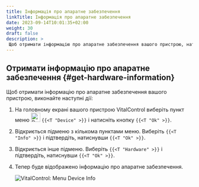 ```yaml
---
title: Інформація про апаратне забезпечення
linkTitle: Інформація про апаратне забезпечення
date: 2023-09-14T10:01:35+02:00
weight: 30
draft: false
description: >
 Щоб отримати інформацію про апаратне забезпечення вашого пристрою, натисніть тут
---
```

## Отримати інформацію про апаратне забезпечення {#get-hardware-information}

Щоб отримати інформацію про апаратне забезпечення вашого пристрою, виконайте наступні дії:

1. На головному екрані вашого пристрою VitalControl виберіть пункт меню <img src="/icons/device.svg" width="25" align="bottom" alt="Device" />  `{{<T "Device" >}}` і натисніть кнопку `{{<T "Ok" >}}`.

2. Відкриється підменю з кількома пунктами меню. Виберіть `{{<T "Info" >}}` і підтвердіть, натиснувши `{{<T "Ok" >}}`.

3. Відкриється інше підменю. Виберіть `{{<T "Hardware" >}}` і підтвердіть, натиснувши `{{<T "Ok" >}}`.

4. Тепер буде відображено інформацію про апаратне забезпечення.

   ![VitalControl: Menu Device Info](../images/hardware.png "Get hardware information")
